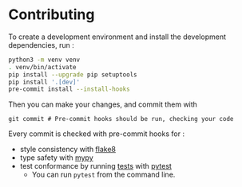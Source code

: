 # Contributing

To create a development environment and install the development dependencies, run :

```bash
python3 -m venv venv
. venv/bin/activate
pip install --upgrade pip setuptools
pip install '.[dev]'
pre-commit install --install-hooks
```

Then you can make your changes, and commit them with

```
git commit # Pre-commit hooks should be run, checking your code
```

Every commit is checked with pre-commit hooks for :
 - style consistency with [flake8](https://flake8.pycqa.org/en/latest/manpage.html)
 - type safety with [mypy](http://mypy-lang.org/)
 - test conformance by running [tests](./tests) with [pytest](https://docs.pytest.org/en/latest/)
   - You can run `pytest` from the command line.
 